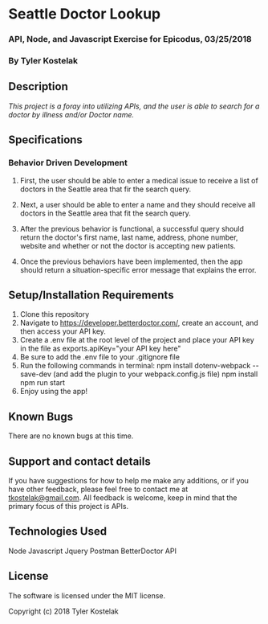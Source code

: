 # Seattle Doctor Lookup

### API, Node, and Javascript Exercise for Epicodus, 03/25/2018
### By Tyler Kostelak

## Description
_This project is a foray into utilizing APIs, and the user is able to search for a doctor by illness and/or Doctor name._

## Specifications

### Behavior Driven Development

1. First, the user should be able to enter a medical issue to receive a list of doctors in the Seattle area that fir the search query.

2. Next, a user should be able to enter a name and they should receive all doctors in the Seattle area that fit the search query.

3. After the previous behavior is functional, a successful query should return the doctor's first name, last name, address, phone number, website and whether or not the doctor is accepting new patients.

4. Once the previous behaviors have been implemented, then the app should return a situation-specific error message that explains the error.

## Setup/Installation Requirements
1. Clone this repository
2. Navigate to https://developer.betterdoctor.com/, create an account, and then access your API key.
3. Create a .env file at the root level of the project and place your API key in the file as exports.apiKey="your API key here"
4. Be sure to add the .env file to your .gitignore file
5. Run the following commands in terminal:
    npm install dotenv-webpack --save-dev (and add the plugin to your webpack.config.js file)
    npm install
    npm run start
6. Enjoy using the app!

## Known Bugs
There are no known bugs at this time.

## Support and contact details
If you have suggestions for how to help me make any additions, or if you have other feedback, please feel free to contact me at tkostelak@gmail.com. All feedback is welcome, keep in mind that the primary focus of this project is APIs.

## Technologies Used
Node
Javascript
Jquery
Postman
BetterDoctor API

## License
The software is licensed under the MIT license.

Copyright (c) 2018 Tyler Kostelak
